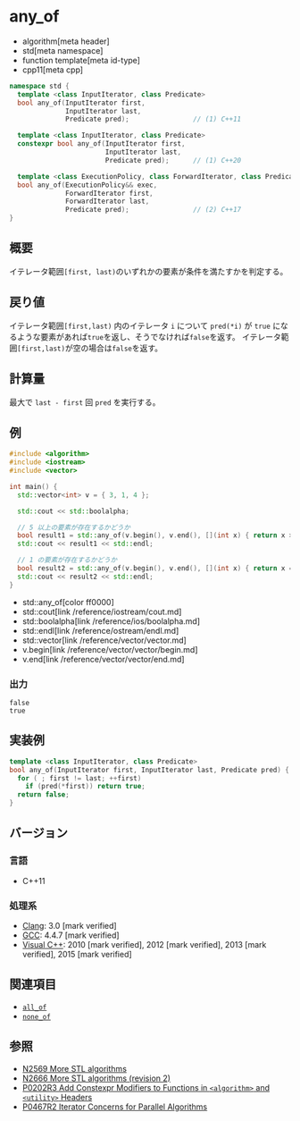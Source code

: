 # any_of
* algorithm[meta header]
* std[meta namespace]
* function template[meta id-type]
* cpp11[meta cpp]

```cpp
namespace std {
  template <class InputIterator, class Predicate>
  bool any_of(InputIterator first,
              InputIterator last,
              Predicate pred);                // (1) C++11

  template <class InputIterator, class Predicate>
  constexpr bool any_of(InputIterator first,
                        InputIterator last,
                        Predicate pred);      // (1) C++20

  template <class ExecutionPolicy, class ForwardIterator, class Predicate>
  bool any_of(ExecutionPolicy&& exec,
              ForwardIterator first,
              ForwardIterator last,
              Predicate pred);                // (2) C++17
}
```

## 概要
イテレータ範囲`[first, last)`のいずれかの要素が条件を満たすかを判定する。


## 戻り値
イテレータ範囲`[first,last)` 内のイテレータ `i` について `pred(*i)` が `true` になるような要素があれば`true`を返し、そうでなければ`false`を返す。
イテレータ範囲`[first,last)`が空の場合は`false`を返す。


## 計算量
最大で `last - first` 回 `pred` を実行する。


## 例
```cpp example
#include <algorithm>
#include <iostream>
#include <vector>

int main() {
  std::vector<int> v = { 3, 1, 4 };

  std::cout << std::boolalpha;

  // 5 以上の要素が存在するかどうか
  bool result1 = std::any_of(v.begin(), v.end(), [](int x) { return x >= 5; });
  std::cout << result1 << std::endl;

  // 1 の要素が存在するかどうか
  bool result2 = std::any_of(v.begin(), v.end(), [](int x) { return x == 1; });
  std::cout << result2 << std::endl;
}
```
* std::any_of[color ff0000]
* std::cout[link /reference/iostream/cout.md]
* std::boolalpha[link /reference/ios/boolalpha.md]
* std::endl[link /reference/ostream/endl.md]
* std::vector[link /reference/vector/vector.md]
* v.begin[link /reference/vector/vector/begin.md]
* v.end[link /reference/vector/vector/end.md]

### 出力
```
false
true
```


## 実装例
```cpp
template <class InputIterator, class Predicate>
bool any_of(InputIterator first, InputIterator last, Predicate pred) {
  for ( ; first != last; ++first)
    if (pred(*first)) return true;
  return false;
}
```

## バージョン
### 言語
- C++11

### 処理系
- [Clang](/implementation.md#clang): 3.0 [mark verified]
- [GCC](/implementation.md#gcc): 4.4.7 [mark verified]
- [Visual C++](/implementation.md#visual_cpp): 2010 [mark verified], 2012 [mark verified], 2013 [mark verified], 2015 [mark verified]


## 関連項目
- [`all_of`](/reference/algorithm/all_of.md)
- [`none_of`](/reference/algorithm/none_of.md)


## 参照
- [N2569 More STL algorithms](http://www.open-std.org/jtc1/sc22/wg21/docs/papers/2008/n2569.pdf)
- [N2666 More STL algorithms (revision 2)](http://www.open-std.org/jtc1/sc22/wg21/docs/papers/2008/n2666.pdf)
- [P0202R3 Add Constexpr Modifiers to Functions in `<algorithm>` and `<utility>` Headers](http://www.open-std.org/jtc1/sc22/wg21/docs/papers/2017/p0202r3.html)
- [P0467R2 Iterator Concerns for Parallel Algorithms](http://www.open-std.org/jtc1/sc22/wg21/docs/papers/2017/p0467r2.html)
